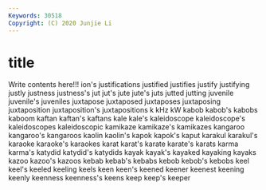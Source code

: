 ```yaml
---
Keywords: 30518
Copyright: (C) 2020 Junjie Li
---
```


# title

Write contents here!!!
ion's 
justifications 
justified 
justifies
justify 
justifying 
justly 
justness 
justness's 
jut 
jut's 
jute 
jute's 
juts
jutted 
jutting 
juvenile 
juvenile's 
juveniles 
juxtapose 
juxtaposed 
juxtaposes 
juxtaposing 
juxtaposition
juxtaposition's 
juxtapositions 
k 
kHz 
kW 
kabob 
kabob's 
kabobs 
kaboom 
kaftan
kaftan's 
kaftans 
kale 
kale's 
kaleidoscope 
kaleidoscope's 
kaleidoscopes 
kaleidoscopic 
kamikaze 
kamikaze's
kamikazes 
kangaroo 
kangaroo's 
kangaroos 
kaolin 
kaolin's 
kapok 
kapok's 
kaput 
karakul
karakul's 
karaoke 
karaoke's 
karaokes 
karat 
karat's 
karate 
karate's 
karats 
karma
karma's 
katydid 
katydid's 
katydids 
kayak 
kayak's 
kayaked 
kayaking 
kayaks 
kazoo
kazoo's 
kazoos 
kebab 
kebab's 
kebabs 
kebob 
kebob's 
kebobs 
keel 
keel's
keeled 
keeling 
keels 
keen 
keen's 
keened 
keener 
keenest 
keening 
keenly
keenness 
keenness's 
keens 
keep 
keep's 
keeper 
